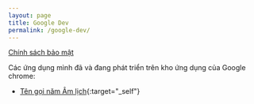 ```yaml
---
layout: page
title: Google Dev
permalink: /google-dev/
---
```


[Chính sách bảo mật](https://vukienha.github.io/privacy-policy/)    

Các ứng dụng mình đã và đang phát triển trên kho ứng dụng của Google chrome:
- [Tên gọi năm Âm lịch](https://vukienha.github.io/2019/01/07/ten-goi-nam-am-lich-gsheet-add-on.html){:target="_self"}
